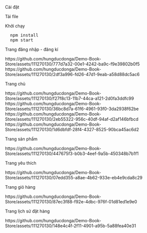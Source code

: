 <p>Cài đặt</p>
<p>Tải file</p>
<p>Khởi chạy</p>
<pre>
  npm install
  npm start
</pre>
  
<p>Trang đăng nhập - đăng kí</p>
https://github.com/hungducdonga/Demo-Book-Store/assets/111270130/777d7a32-00e1-4242-ba9c-f9e39802b0f5
https://github.com/hungducdonga/Demo-Book-Store/assets/111270130/2df3a996-fd26-47d1-9eab-a58d88dc5ac6

<p>Trang chủ</p>
https://github.com/hungducdonga/Demo-Book-Store/assets/111270130/f27f8c13-11b7-44ca-a121-2d0fa3ddfc99
https://github.com/hungducdonga/Demo-Book-Store/assets/111270130/36bc8d7a-61f6-4961-93f0-3da2938f62be
https://github.com/hungducdonga/Demo-Book-Store/assets/111270130/2eb55322-956c-40df-94af-d2af146bfbcd
https://github.com/hungducdonga/Demo-Book-Store/assets/111270130/1d6dbfdf-28f4-4327-8525-90bca45ac6d2

<p>Trang sản phẩm</p>
https://github.com/hungducdonga/Demo-Book-Store/assets/111270130/447675f3-b0b3-4eef-9a5b-450348b7b1f1

<p>Trang yêu thích</p> 
https://github.com/hungducdonga/Demo-Book-Store/assets/111270130/07edd355-a8ae-4b62-933e-eb4e9cda8c29

<p>Trang giỏ hàng</p> 
https://github.com/hungducdonga/Demo-Book-Store/assets/111270130/87ec3f88-f92e-4dbc-976f-01d81ed1e9e0

<p>Trang lịch sử đặt hàng</p> 
https://github.com/hungducdonga/Demo-Book-Store/assets/111270130/148e4c4f-2f11-4901-a95b-5a88fea40e31
